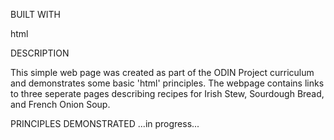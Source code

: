 BUILT WITH

html

DESCRIPTION

This simple web page was created as part of the ODIN Project curriculum and demonstrates some basic 'html' principles.
The webpage contains links to three seperate pages describing recipes for Irish Stew, Sourdough Bread, and French Onion Soup.

PRINCIPLES DEMONSTRATED
...in progress...
